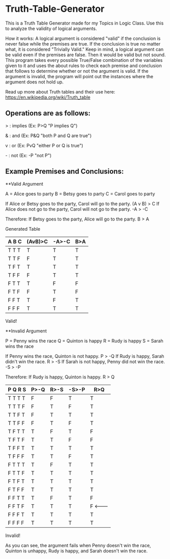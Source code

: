 # Truth-Table-Generator
This is a Truth Table Generator made for my Topics in Logic Class. Use this to analyze the validity of logical arguments.

How it works:
A logical argument is considered "valid" if the conclusion is never false while the premises are true. 
If the conclusion is true no matter what, it is considered "Trivially Valid."
Keep in mind, a logical argument can be valid even if the premises are false. Then it would be valid but not sound.
This program takes every possible True/False combination of the variables given to it and uses the about rules to check each premise
and conclusion that follows to determine whether or not the argument is valid.
If the argument is invalid, the program will point out the instances where the argument does not hold up.

Read up more about Truth tables and their use here: https://en.wikipedia.org/wiki/Truth_table





## Operations are as follows:

\> : implies (Ex: P>Q    "P implies Q")

\& : and (Ex: P&Q    "both P and Q are true")

v : or (Ex: PvQ    "either P or Q is true")

\- : not (Ex: -P    "not P")





## Example Premises and Conclusions:

**Valid Argument

A = Alice goes to party
B = Betsy goes to party
C = Carol goes to party

If Alice or Betsy goes to the party, Carol will go to the party.                    (A v B) > C
If Alice does not go to the party, Carol will not go to the party.                  -A > -C

Therefore:
If Betsy goes to the party, Alice will go to the party.                              B > A

Generated Table

A B C | (AvB)>C | -A>-C | B>A 
------|---------|-------|-----
T T T |    T    |   T   |  T  
T T F |    F    |   T   |  T  
T F T |    T    |   T   |  T  
T F F |    F    |   T   |  T  
F T T |    T    |   F   |  F  
F T F |    F    |   T   |  F  
F F T |    T    |   F   |  T  
F F F |    T    |   T   |  T  
                              
Valid!                        





**Invalid Argument

P = Penny wins the race
Q = Quinton is happy
R = Rudy is happy
S = Sarah wins the race

If Penny wins the race, Quinton is not happy.                      P > -Q
If Rudy is happy, Sarah didn't win the race.                       R > -S
If Sarah is not happy, Penny did not win the race.                 -S > -P

Therefore:
If Rudy is happy, Quinton is happy.                                R > Q

P Q R S | P>-Q | R>-S | -S>-P | R>Q
--------|------|------|-------|-----
T T T T |   F  |   F  |   T   |  T
T T T F |   F  |   T  |   F   |  T
T T F T |   F  |   T  |   T   |  T
T T F F |   F  |   T  |   F   |  T
T F T T |   T  |   F  |   T   |  F
T F T F |   T  |   T  |   F   |  F
T F F T |   T  |   T  |   T   |  T
T F F F |   T  |   T  |   F   |  T
F T T T |   T  |   F  |   T   |  T
F T T F |   T  |   T  |   T   |  T
F T F T |   T  |   T  |   T   |  T
F T F F |   T  |   T  |   T   |  T
F F T T |   T  |   F  |   T   |  F
F F T F |   T  |   T  |   T   |  F  <---
F F F T |   T  |   T  |   T   |  T
F F F F |   T  |   T  |   T   |  T

Invalid!

As you can see, the argument fails when Penny doesn't win the race, Quinton is unhappy, Rudy is happy, and Sarah doesn't win the race.
